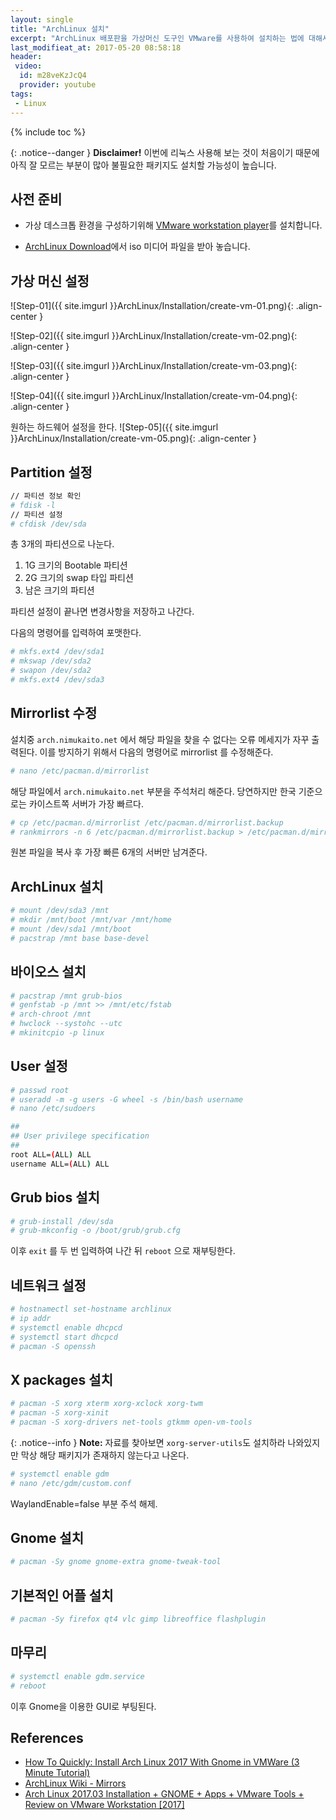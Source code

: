 ```yaml
---
layout: single
title: "ArchLinux 설치"
excerpt: "ArchLinux 배포판을 가상머신 도구인 VMware를 사용하여 설치하는 법에 대해서 알아봅니다."
last_modifieat_at: 2017-05-20 08:58:18
header:
 video:
  id: m28veKzJcQ4
  provider: youtube
tags:
 - Linux
---
```


{% include toc %}

{: .notice--danger }
**Disclaimer!** 이번에 리눅스 사용해 보는 것이 처음이기 때문에 아직 잘 모르는 부분이 많아 불필요한 패키지도 설치할 가능성이 높습니다.

## 사전 준비

-	가상 데스크톱 환경을 구성하기위해 [VMware workstation player](http://www.vmware.com/products/player/playerpro-evaluation.html)를 설치합니다.

-	[ArchLinux Download](https://www.archlinux.org/download/)에서 iso 미디어 파일을 받아 놓습니다.

## 가상 머신 설정

![Step-01]({{ site.imgurl }}ArchLinux/Installation/create-vm-01.png){: .align-center }

![Step-02]({{ site.imgurl }}ArchLinux/Installation/create-vm-02.png){: .align-center }

![Step-03]({{ site.imgurl }}ArchLinux/Installation/create-vm-03.png){: .align-center }

![Step-04]({{ site.imgurl }}ArchLinux/Installation/create-vm-04.png){: .align-center }

원하는 하드웨어 설정을 한다.
![Step-05]({{ site.imgurl }}ArchLinux/Installation/create-vm-05.png){: .align-center }

## Partition 설정

```bash
// 파티션 정보 확인
# fdisk -l
// 파티션 설정
# cfdisk /dev/sda
```

총 3개의 파티션으로 나눈다.

1.	1G 크기의 Bootable 파티션
2.	2G 크기의 swap 타입 파티션
3.	남은 크기의 파티션

파티션 설정이 끝나면 변경사항을 저장하고 나간다.

다음의 명령어를 입력하여 포맷한다.

```bash
# mkfs.ext4 /dev/sda1
# mkswap /dev/sda2
# swapon /dev/sda2
# mkfs.ext4 /dev/sda3
```

## Mirrorlist 수정

설치중 `arch.nimukaito.net` 에서 해당 파일을 찾을 수 없다는 오류 메세지가 자꾸 출력된다. 이를 방지하기 위해서 다음의 명령어로 mirrorlist 를 수정해준다.

```bash
# nano /etc/pacman.d/mirrorlist
```

해당 파일에서 `arch.nimukaito.net` 부분을 주석처리 해준다.
당연하지만 한국 기준으로는 카이스트쪽 서버가 가장 빠르다.

```bash
# cp /etc/pacman.d/mirrorlist /etc/pacman.d/mirrorlist.backup
# rankmirrors -n 6 /etc/pacman.d/mirrorlist.backup > /etc/pacman.d/mirrorlist
```

원본 파일을 복사 후 가장 빠른 6개의 서버만 남겨준다.

## ArchLinux 설치

```bash
# mount /dev/sda3 /mnt
# mkdir /mnt/boot /mnt/var /mnt/home
# mount /dev/sda1 /mnt/boot
# pacstrap /mnt base base-devel
```

## 바이오스 설치

```bash
# pacstrap /mnt grub-bios
# genfstab -p /mnt >> /mnt/etc/fstab
# arch-chroot /mnt
# hwclock --systohc --utc
# mkinitcpio -p linux
```

## User 설정

```bash
# passwd root
# useradd -m -g users -G wheel -s /bin/bash username
# nano /etc/sudoers

##
## User privilege specification
##
root ALL=(ALL) ALL
username ALL=(ALL) ALL
```

## Grub bios 설치

```bash
# grub-install /dev/sda
# grub-mkconfig -o /boot/grub/grub.cfg
```

이후 `exit` 를 두 번 입력하여 나간 뒤 `reboot` 으로 재부팅한다.

## 네트워크 설정

```bash
# hostnamectl set-hostname archlinux
# ip addr
# systemctl enable dhcpcd
# systemctl start dhcpcd
# pacman -S openssh
```

## X packages 설치

```bash
# pacman -S xorg xterm xorg-xclock xorg-twm 
# pacman -S xorg-xinit 
# pacman -S xorg-drivers net-tools gtkmm open-vm-tools
```

{: .notice--info }
**Note:** 자료를 찾아보면 `xorg-server-utils`도 설치하라 나와있지만 막상 해당 패키지가 존재하지 않는다고 나온다.

```bash
# systemctl enable gdm
# nano /etc/gdm/custom.conf
```

WaylandEnable=false 부분 주석 해제.

## Gnome 설치

```bash
# pacman -Sy gnome gnome-extra gnome-tweak-tool
```

## 기본적인 어플 설치

```bash
# pacman -Sy firefox qt4 vlc gimp libreoffice flashplugin
```

## 마무리

```bash
# systemctl enable gdm.service
# reboot
```

이후 Gnome을 이용한 GUI로 부팅된다.

## References

-	[How To Quickly: Install Arch Linux 2017 With Gnome in VMWare (3 Minute Tutorial)](https://www.youtube.com/watch?v=m28veKzJcQ4)
-	[ArchLinux Wiki - Mirrors](https://wiki.archlinux.org/index.php/Mirrors#List_by_speed)
-	[Arch Linux 2017.03 Installation + GNOME + Apps + VMware Tools + Review on VMware Workstation [2017]](https://www.youtube.com/watch?v=Nojq2Ihy_3s&t=172s)